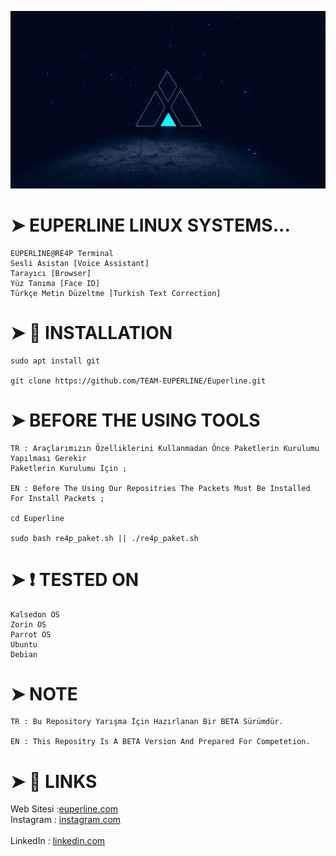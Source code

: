 ![](euperline.jpeg)

# ➤ EUPERLINE LINUX SYSTEMS...
```
EUPERLINE@RE4P Terminal
Sesli Asistan [Voice Assistant]
Tarayıcı [Browser]
Yüz Tanıma [Face ID]
Türkçe Metin Düzeltme [Turkish Text Correction]
```
# ➤ :scroll: INSTALLATION
```
sudo apt install git

git clone https://github.com/TEAM-EUPERLINE/Euperline.git
```
# ➤ BEFORE THE USING TOOLS
```
TR : Araçlarımızın Özelliklerini Kullanmadan Önce Paketlerin Kurulumu Yapılması Gerekir
Paketlerin Kurulumu İçin ;

EN : Before The Using Our Repositries The Packets Must Be Installed For Install Packets ;

cd Euperline

sudo bash re4p_paket.sh || ./re4p_paket.sh

```

# ➤ :heavy_exclamation_mark: TESTED ON
```  
Kalsedon OS
Zorin OS
Parrot OS
Ubuntu
Debian
```
# ➤ NOTE
```
TR : Bu Repository Yarışma İçin Hazırlanan Bir BETA Sürümdür.

EN : This Repositry Is A BETA Version And Prepared For Competetion.
```

# ➤ :book: LINKS

Web Sitesi :[euperline.com](euperline.com)
</br>
Instagram : [instagram.com](https://www.instagram.com/euperlineofficial/)     
</br>
LinkedIn :  [linkedin.com](https://www.linkedin.com/company/euperline/)
